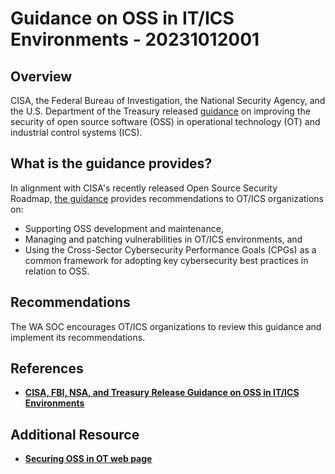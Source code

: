 # Guidance on OSS in IT/ICS Environments - 20231012001

Overview
--------

CISA, the Federal Bureau of Investigation, the National Security Agency, and the U.S. Department of the Treasury released [guidance](https://www.cisa.gov/sites/default/files/2023-10/Fact_Sheet_Improving_OSS_in_OT_ICS_508c.pdf) on improving the security of open source software (OSS) in operational technology (OT) and industrial control systems (ICS). 


What is the guidance provides?
-------------------

In alignment with CISA's recently released Open Source Security Roadmap, [the guidance](https://www.cisa.gov/sites/default/files/2023-10/Fact_Sheet_Improving_OSS_in_OT_ICS_508c.pdf) provides recommendations to OT/ICS organizations on:

-   Supporting OSS development and maintenance,
-   Managing and patching vulnerabilities in OT/ICS environments, and
-   Using the Cross-Sector Cybersecurity Performance Goals (CPGs) as a common framework for adopting key cybersecurity best practices in relation to OSS.


Recommendations
------------------------------------

The WA SOC encourages OT/ICS organizations to review this guidance and implement its recommendations.

References
----------

- [**CISA, FBI, NSA, and Treasury Release Guidance on OSS in IT/ICS Environments**](https://www.cisa.gov/news-events/alerts/2023/10/10/cisa-fbi-nsa-and-treasury-release-guidance-oss-itics-environments")

Additional Resource
----------

- [**Securing OSS in OT web page**](https://www.cisa.gov/topics/partnerships-and-collaboration/joint-cyber-defense-collaborative/Securing-Open-Source-Software-in-Operational-Technology)